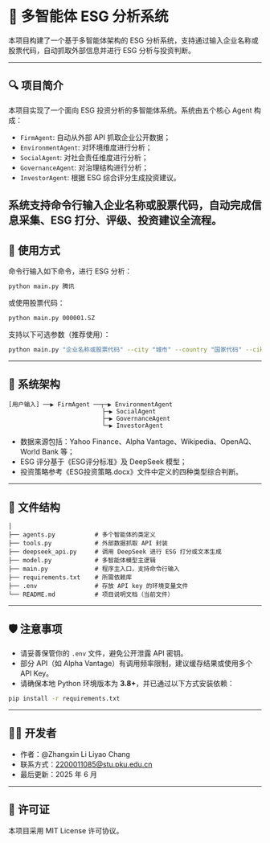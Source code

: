 # 🧠 多智能体 ESG 分析系统

本项目构建了一个基于多智能体架构的 ESG 分析系统，支持通过输入企业名称或股票代码，自动抓取外部信息并进行 ESG 分析与投资判断。

---
## 🔍 项目简介

本项目实现了一个面向 ESG 投资分析的多智能体系统。系统由五个核心 Agent 构成：

- `FirmAgent`: 自动从外部 API 抓取企业公开数据；
- `EnvironmentAgent`: 对环境维度进行分析；
- `SocialAgent`: 对社会责任维度进行分析；
- `GovernanceAgent`: 对治理结构进行分析；
- `InvestorAgent`: 根据 ESG 综合评分生成投资建议。

系统支持命令行输入企业名称或股票代码，自动完成信息采集、ESG 打分、评级、投资建议全流程。
---
## 🚀 使用方式
命令行输入如下命令，进行 ESG 分析：

```bash
python main.py 腾讯
```

或使用股票代码：

```bash
python main.py 000001.SZ
```

支持以下可选参数（推荐使用）：

```bash
python main.py "企业名称或股票代码" --city "城市" --country "国家代码" --cik "CIK代码"
```

---

## 🧠 系统架构

```text
[用户输入] ──▶ FirmAgent ──┬─▶ EnvironmentAgent
                          ├─▶ SocialAgent
                          ├─▶ GovernanceAgent
                          └─▶ InvestorAgent
```

- 数据来源包括：Yahoo Finance、Alpha Vantage、Wikipedia、OpenAQ、World Bank 等；
- ESG 评分基于《ESG评分标准》及 DeepSeek 模型；
- 投资策略参考《ESG投资策略.docx》文件中定义的四种类型综合判断。

---

## 📁 文件结构

```text
│
├── agents.py           # 多个智能体的类定义
├── tools.py            # 外部数据抓取 API 封装
├── deepseek_api.py     # 调用 DeepSeek 进行 ESG 打分或文本生成
├── model.py            # 多智能体模型主逻辑
├── main.py             # 程序主入口，支持命令行输入
├── requirements.txt    # 所需依赖库
├── .env                # 存放 API key 的环境变量文件
└── README.md           # 项目说明文档（当前文件）
```

---

## 🛡️ 注意事项

- 请妥善保管你的 `.env` 文件，避免公开泄露 API 密钥。
- 部分 API（如 Alpha Vantage）有调用频率限制，建议缓存结果或使用多个 API Key。
- 请确保本地 Python 环境版本为 **3.8+**，并已通过以下方式安装依赖：

```bash
pip install -r requirements.txt
```

---

## 🧑‍💻 开发者

- 作者：@Zhangxin Li      Liyao Chang
- 联系方式：2200011085@stu.pku.edu.cn
- 最后更新：2025 年 6 月

---

## 📜 许可证

本项目采用 MIT License 许可协议。